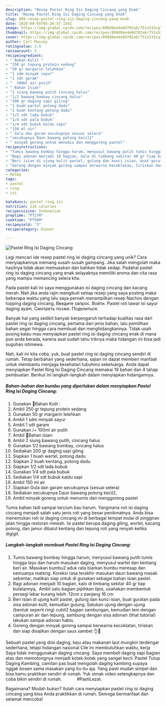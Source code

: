 ```yaml
---
description: "Resep Pastel Ring Isi Daging Cincang yang Enak"
title: "Resep Pastel Ring Isi Daging Cincang yang Enak"
slug: 889-resep-pastel-ring-isi-daging-cincang-yang-enak
date: 2020-08-05T05:26:57.154Z
image: https://img-global.cpcdn.com/recipes/898d8ee4e0d702a6/751x532cq70/pastel-ring-isi-daging-cincang-foto-resep-utama.jpg
thumbnail: https://img-global.cpcdn.com/recipes/898d8ee4e0d702a6/751x532cq70/pastel-ring-isi-daging-cincang-foto-resep-utama.jpg
cover: https://img-global.cpcdn.com/recipes/898d8ee4e0d702a6/751x532cq70/pastel-ring-isi-daging-cincang-foto-resep-utama.jpg
author: Carl Massey
ratingvalue: 3.9
reviewcount: 3
recipeingredient:
- " Bahan Kulit "
- "250 gr tepung protein sedang"
- "50 gr margarin lelehkan"
- "1 sdm minyak sayur"
- "1 sdt garam"
- "  100ml air putih"
- " Bahan Isian"
- "2 siung bawang putih cincang halus"
- "1/2 bawang bombay cincang halus"
- "200 gr daging sapi giling"
- "1 buah wartel potong dadu"
- "2 buah kentang potong dadu"
- "1/2 sdt lada bubuk"
- "1/4 sdt pala bubuk"
- "1/4 sdt bubuk kaldu sapi"
- "150 ml air"
- " Gula dan garam secukupnya sesuai selera"
- "secukupnya Daun bawang potong kecil2"
- " minyak goreng untuk menumis dan menggoreng pastel"
recipeinstructions:
- "Tumis bawang bombay hingga harum, menyusul bawang putih tumis hingga layu dan harum masukan daging, menyusul wartel dan kentang beri air. Masukan bumbu2 aduk rata biarkan bumbu meresap dan semuanya mateng. Koreksi rasa terakhir masukan daun bawang masak sebentar, matikan siap untuk di gunakan sebagai bahan isian pastel."
- "Bagi adonan menjadi 10 bagian, kalo di timbang sekitar 40 gr tiap bulatannya,  Ambil satu bagian pipihkan tipis, usahakan membentuk persegi lebar kurang lebih :12cm x panjang 16 cm"
- "Beri isian di ujung kulit pastel, gulung dan kunci isian, buat guratan pada sisa adonan kulit, kemudian gulung. Satukan ujung dengan ujung (bentuk seperti ring) cubit2 bagian sambungan, kemudian lem dengan campuran air dan tepung, sambung dengan sisa adonan (lihat tutorial) lakukan sampai adonan habis."
- "Goreng dengan minyak goreng sampai berwarna kecoklatan, tiriskan dan siap disajikan dengan saus sambel.👌🤗"
categories:
- Resep
tags:
- pastel
- ring
- isi

katakunci: pastel ring isi 
nutrition: 218 calories
recipecuisine: Indonesian
preptime: "PT27M"
cooktime: "PT56M"
recipeyield: "3"
recipecategory: Dinner

---
```



![Pastel Ring Isi Daging Cincang](https://img-global.cpcdn.com/recipes/898d8ee4e0d702a6/751x532cq70/pastel-ring-isi-daging-cincang-foto-resep-utama.jpg)

Lagi mencari ide resep pastel ring isi daging cincang yang unik? Cara menyiapkannya memang susah-susah gampang. Jika salah mengolah maka hasilnya tidak akan memuaskan dan bahkan tidak sedap. Padahal pastel ring isi daging cincang yang enak selayaknya memiliki aroma dan cita rasa yang mampu memancing selera kita.

Pada pastel kali ini saya menggunakan isi daging cincang dan kacang merah. Nah jika anda rajin mengikuti setiap resep yang saya posting maka beberapa waktu yang lalu saya pernah menampilkan resep Nachos dengan topping daging cincang. Введите запрос. Войти. Pastel roti tawar isi sayur daging ayam. Смотреть позже. Поделиться.

Banyak hal yang sedikit banyak berpengaruh terhadap kualitas rasa dari pastel ring isi daging cincang, pertama dari jenis bahan, lalu pemilihan bahan segar hingga cara membuat dan menghidangkannya. Tidak usah pusing kalau mau menyiapkan pastel ring isi daging cincang enak di mana pun anda berada, karena asal sudah tahu triknya maka hidangan ini bisa jadi suguhan istimewa.


Nah, kali ini kita coba, yuk, buat pastel ring isi daging cincang sendiri di rumah. Tetap berbahan yang sederhana, sajian ini dapat memberi manfaat untuk membantu menjaga kesehatan tubuhmu sekeluarga. Anda dapat menyiapkan Pastel Ring Isi Daging Cincang memakai 19 bahan dan 4 tahap pembuatan. Berikut ini langkah-langkah dalam menyiapkan hidangannya.

<!--inarticleads1-->

##### Bahan-bahan dan bumbu yang diperlukan dalam menyiapkan Pastel Ring Isi Daging Cincang:

1. Gunakan  🥟Bahan Kulit :
1. Ambil 250 gr tepung protein sedang
1. Gunakan 50 gr margarin lelehkan
1. Ambil 1 sdm minyak sayur
1. Ambil 1 sdt garam
1. Gunakan  /+ 100ml air putih
1. Ambil  🥟Bahan Isian:
1. Ambil 2 siung bawang putih, cincang halus
1. Gunakan 1/2 bawang bombay, cincang halus
1. Sediakan 200 gr daging sapi giling
1. Siapkan 1 buah wartel, potong dadu
1. Siapkan 2 buah kentang, potong dadu
1. Siapkan 1/2 sdt lada bubuk
1. Gunakan 1/4 sdt pala bubuk
1. Sediakan 1/4 sdt bubuk kaldu sapi
1. Ambil 150 ml air
1. Siapkan  Gula dan garam secukupnya (sesuai selera)
1. Sediakan secukupnya Daun bawang potong kecil2,
1. Ambil  minyak goreng untuk menumis dan menggoreng pastel


Tumis bahan tadi sampai tercium bau harum. Yangmana roti isi daging cincang menjadi salah satu jenis roti yang besar penikmatnya. Anda bisa menemukan roti isi daging cincang ini di berbagai tempat mulai di pinggiran jalan hingga restoran mewah. Isi pastel berupa daging giling, wortel, kacang polong, dan jamur dibalut kentang dan tepung roti yang renyah ketika digigit. 

<!--inarticleads2-->

##### Langkah-langkah membuat Pastel Ring Isi Daging Cincang:

1. Tumis bawang bombay hingga harum, menyusul bawang putih tumis hingga layu dan harum masukan daging, menyusul wartel dan kentang beri air. Masukan bumbu2 aduk rata biarkan bumbu meresap dan semuanya mateng. Koreksi rasa terakhir masukan daun bawang masak sebentar, matikan siap untuk di gunakan sebagai bahan isian pastel.
1. Bagi adonan menjadi 10 bagian, kalo di timbang sekitar 40 gr tiap bulatannya,  Ambil satu bagian pipihkan tipis, usahakan membentuk persegi lebar kurang lebih :12cm x panjang 16 cm
1. Beri isian di ujung kulit pastel, gulung dan kunci isian, buat guratan pada sisa adonan kulit, kemudian gulung. Satukan ujung dengan ujung (bentuk seperti ring) cubit2 bagian sambungan, kemudian lem dengan campuran air dan tepung, sambung dengan sisa adonan (lihat tutorial) lakukan sampai adonan habis.
1. Goreng dengan minyak goreng sampai berwarna kecoklatan, tiriskan dan siap disajikan dengan saus sambel.👌🤗


Sebuah pastel yang diisi daging, keju atau makanan laut mungkin terdengar sederhana, tetapi hidangan nasional Cile ini membutuhkan waktu, kerja Saya tidak menggunakan daging cincang. Saya membeli daging sapi bagian atas dan memotongnya menjadi kotak-kotak yang sangat kecil. Pastel Tutup Daging Kambing, camilan pas buat mengolah daging kambing supaya nggak bosen sama masakan yang itu-itu aja. Yang pasti mudah simpel dan bisa kamu praktikan sendiri di rumah. Yuk simak video selengkapnya dan coba bikin sendiri di rumah. ⠀⠀⠀⠀ #PastiLezat. 

Bagaimana? Mudah bukan? Itulah cara menyiapkan pastel ring isi daging cincang yang bisa Anda praktikkan di rumah. Semoga bermanfaat dan selamat mencoba!
